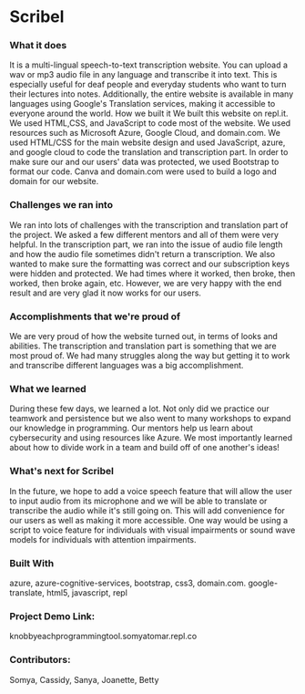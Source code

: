 # Scribel
### What it does
It is a multi-lingual speech-to-text transcription website. You can upload a wav or mp3 audio file in any language and transcribe it into text. This is especially useful for deaf people and everyday students who want to turn their lectures into notes. Additionally, the entire website is available in many languages using Google's Translation services, making it accessible to everyone around the world.
How we built it
We built this website on repl.it. We used HTML,CSS, and JavaScript to code most of the website. We used resources such as Microsoft Azure, Google Cloud, and domain.com. We used HTML/CSS for the main website design and used JavaScript, azure, and google cloud to code the translation and transcription part. In order to make sure our and our users' data was protected, we used Bootstrap to format our code. Canva and domain.com were used to build a logo and domain for our website.

### Challenges we ran into
We ran into lots of challenges with the transcription and translation part of the project. We asked a few different mentors and all of them were very helpful. In the transcription part, we ran into the issue of audio file length and how the audio file sometimes didn't return a transcription. We also wanted to make sure the formatting was correct and our subscription keys were hidden and protected. We had times where it worked, then broke, then worked, then broke again, etc. However, we are very happy with the end result and are very glad it now works for our users.

### Accomplishments that we're proud of
We are very proud of how the website turned out, in terms of looks and abilities. The transcription and translation part is something that we are most proud of. We had many struggles along the way but getting it to work and transcribe different languages was a big accomplishment.

### What we learned
During these few days, we learned a lot. Not only did we practice our teamwork and persistence but we also went to many workshops to expand our knowledge in programming. Our mentors help us learn about cybersecurity and using resources like Azure. We most importantly learned about how to divide work in a team and build off of one another's ideas!

### What's next for Scribel
In the future, we hope to add a voice speech feature that will allow the user to input audio from its microphone and we will be able to translate or transcribe the audio while it's still going on. This will add convenience for our users as well as making it more accessible. One way would be using a script to voice feature for individuals with visual impairments or sound wave models for individuals with attention impairments.

### Built With
azure, 
azure-cognitive-services, 
bootstrap, 
css3, 
domain.com. 
google-translate, 
html5, 
javascript, 
repl

### Project Demo Link: 
knobbyeachprogrammingtool.somyatomar.repl.co
### Contributors:
Somya, Cassidy, Sanya, Joanette, Betty

